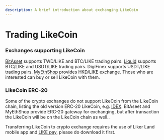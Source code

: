 ```yaml
---
description: A brief introduction about exchanging LikeCoin
---
```


# Trading LikeCoin

### Exchanges supporting LikeCoin 

[BitAsset](https://www.bitasset.com) supports TWD/LIKE and BTC/LIKE trading pairs. [Liquid](https://www.liquid.com/) supports BTC/LIKE and USDT/LIKE trading pairs. DigiFinex supports USDT/LIKE trading pairs. [MyEthShop](https://www.myethshop.com) provides HKD/LIKE exchange.  Those who are interested can buy or sell LikeCoin with them.

### LikeCoin ERC-20

Some of the crypto exchanges do not support LikeCoin from the LikeCoin chain, listing the old version ERC-20 LikeCoin, e.g. [IDEX](https://idex.market/eth/like). BitAseet and MyEthShop provide ERC-20 gateway for exchanging, but after transaction the LikeCoin will be on the LikeCoin chain as well..

Transferring LikeCoin to crypto exchange requires the use of Liker Land mobile app and [LIKE pay](https://docs.like.co/user-guide/liker-land/like-pay), please do download it first.

